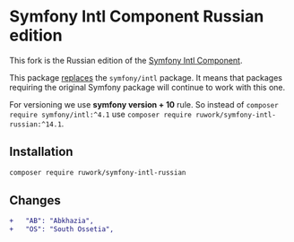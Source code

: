 Symfony Intl Component Russian edition
======================================

This fork is the Russian edition of the [Symfony Intl Component](https://symfony.com/doc/current/components/intl.html).

This package [replaces](https://getcomposer.org/doc/04-schema.md#replace) the `symfony/intl` package. It means that packages requiring the original Symfony package will continue to work with this one.

For versioning we use __symfony version + 10__ rule. So instead of `composer require symfony/intl:^4.1` use `composer require ruwork/symfony-intl-russian:^14.1`.

Installation
------------

```bash
composer require ruwork/symfony-intl-russian
```

Changes
-------

```diff
+   "AB": "Abkhazia",
+   "OS": "South Ossetia",
```
